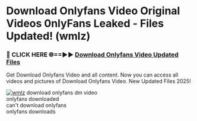 # Download Onlyfans Video Original Videos 0nlyFans Leaked - Files Updated! (wmlz)

<h3>🔴 CLICK HERE 🌐==►► <a href="https://tinyurl.com/brd5kh86" rel="nofollow">Download Onlyfans Video Updated Files</a></h3>

Get Download Onlyfans Video and all content. Now you can access all videos and pictures of Download Onlyfans Video. New Updated Files 2025!

[![wmlz](https://i.imgur.com/K7sEzmb.gif)](https://tinyurl.com/brd5kh86)
download onlyfans dm video<br>
onlyfans downloaded<br>
can't download onlyfans<br>
onlyfans downloads